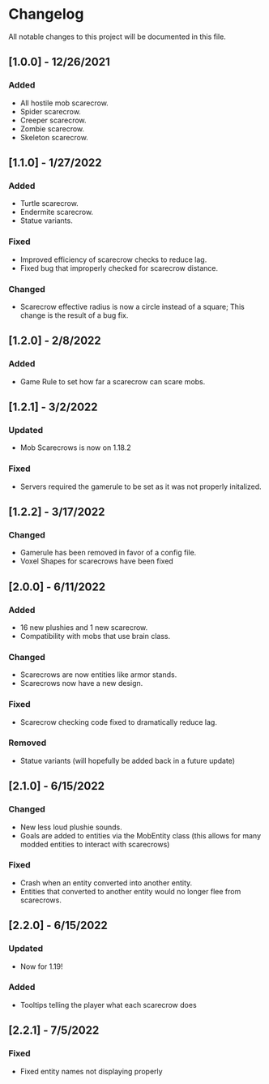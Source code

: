 # Changelog

All notable changes to this project will be documented in this file.

## [1.0.0] - 12/26/2021
### Added
- All hostile mob scarecrow.
- Spider scarecrow.
- Creeper scarecrow.
- Zombie scarecrow.
- Skeleton scarecrow.

## [1.1.0] - 1/27/2022
### Added
- Turtle scarecrow.
- Endermite scarecrow.
- Statue variants.
### Fixed
- Improved efficiency of scarecrow checks to reduce lag.
- Fixed bug that improperly checked for scarecrow distance.
### Changed
- Scarecrow effective radius is now a circle instead of a square; This change is the result of a bug fix.

## [1.2.0] - 2/8/2022
### Added
- Game Rule to set how far a scarecrow can scare mobs.

## [1.2.1] - 3/2/2022
### Updated
- Mob Scarecrows is now on 1.18.2
### Fixed
- Servers required the gamerule to be set as it was not properly initalized.

## [1.2.2] - 3/17/2022
### Changed
- Gamerule has been removed in favor of a config file.
- Voxel Shapes for scarecrows have been fixed

## [2.0.0] - 6/11/2022
### Added
- 16 new plushies and 1 new scarecrow.
- Compatibility with mobs that use brain class.
### Changed
- Scarecrows are now entities like armor stands.
- Scarecrows now have a new design.
### Fixed
- Scarecrow checking code fixed to dramatically reduce lag.
### Removed
- Statue variants (will hopefully be added back in a future update)

## [2.1.0] - 6/15/2022
### Changed
- New less loud plushie sounds.
- Goals are added to entities via the MobEntity class (this allows for many modded entities to interact with scarecrows)
### Fixed
- Crash when an entity converted into another entity.
- Entities that converted to another entity would no longer flee from scarecrows.

## [2.2.0] - 6/15/2022
### Updated
- Now for 1.19!
### Added
- Tooltips telling the player what each scarecrow does

## [2.2.1] - 7/5/2022
### Fixed
- Fixed entity names not displaying properly